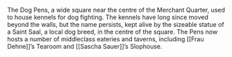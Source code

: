 The Dog Pens, a wide square near the centre of the Merchant Quarter, used to house kennels for dog fighting. The kennels have long since moved beyond the walls, but the name persists, kept alive by the sizeable statue of a Saint Saal, a local dog breed, in the centre of the square. The Pens now hosts a number of middleclass eateries and taverns, including [[Frau Dehne]]’s Tearoom and [[Sascha Sauer]]’s Slophouse.

